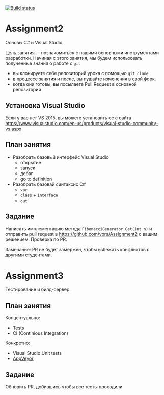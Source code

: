 [![Build status](https://ci.appveyor.com/api/projects/status/8m4sobfiey94wqmo/branch/master?svg=true)](https://ci.appveyor.com/project/vors/assignment2/branch/master)

# Assignment2
Основы С# и Visual Studio

Цель занятия -- познакомиться с нашими основными инструментами разработки.
Начиная с этого занятия, мы будем использовать полученные знания о работе с `git`

* вы клонируете себе репозиторий урока с помощью `git clone`
* в процессе занятия и после, вы пушайте изменения в свой форк.
* когда они готовы, вы посылаете Pull Request в основной репозиторий

## Установка Visual Studio

Если у вас нет VS 2015, вы можете установить ее с сайта https://www.visualstudio.com/en-us/products/visual-studio-community-vs.aspx

## План занятия

* Разобрать базовый интерфейс Visual Studio
  - открытие
  - запуск
  - дебаг
  - go to definition
* Разобрать базовай синтаксис C#
  - `var`
  - `class` + `interface`
  - `out`

## Задание

 Написать имплементацию метода `FibonacciGenerator.Get(int n)` и отправить pull request в https://github.com/vors/Assignment2
 с вашим решением.
 Проверка по PR.
 
 Замечание: PR не будет замержен, чтобы избежать конфликтов с другими студентами.

# Assignment3

Тестирование и билд-сервер.


## План занятия

Концептуально:

* Tests
* CI (Continious Integration)

Конкретно:

* Visual Studio Unit tests
* [AppVeyor](https://ci.appveyor.com/project/vors/assignment2)

## Заданиe
Обновить PR, добившись чтобы все тесты проходили
